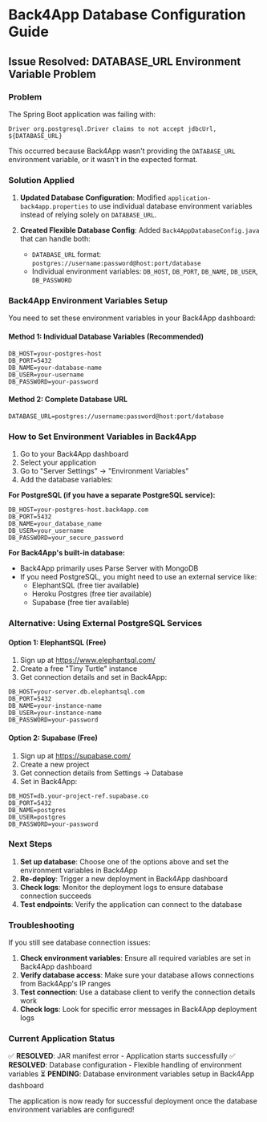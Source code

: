 # Back4App Database Configuration Guide

## Issue Resolved: DATABASE_URL Environment Variable Problem

### Problem
The Spring Boot application was failing with:
```
Driver org.postgresql.Driver claims to not accept jdbcUrl, ${DATABASE_URL}
```

This occurred because Back4App wasn't providing the `DATABASE_URL` environment variable, or it wasn't in the expected format.

### Solution Applied

1. **Updated Database Configuration**: Modified `application-back4app.properties` to use individual database environment variables instead of relying solely on `DATABASE_URL`.

2. **Created Flexible Database Config**: Added `Back4AppDatabaseConfig.java` that can handle both:
   - `DATABASE_URL` format: `postgres://username:password@host:port/database`
   - Individual environment variables: `DB_HOST`, `DB_PORT`, `DB_NAME`, `DB_USER`, `DB_PASSWORD`

### Back4App Environment Variables Setup

You need to set these environment variables in your Back4App dashboard:

#### Method 1: Individual Database Variables (Recommended)
```
DB_HOST=your-postgres-host
DB_PORT=5432
DB_NAME=your-database-name
DB_USER=your-username
DB_PASSWORD=your-password
```

#### Method 2: Complete Database URL
```
DATABASE_URL=postgres://username:password@host:port/database
```

### How to Set Environment Variables in Back4App

1. Go to your Back4App dashboard
2. Select your application
3. Go to "Server Settings" → "Environment Variables"
4. Add the database variables:

**For PostgreSQL (if you have a separate PostgreSQL service):**
```
DB_HOST=your-postgres-host.back4app.com
DB_PORT=5432
DB_NAME=your_database_name
DB_USER=your_username
DB_PASSWORD=your_secure_password
```

**For Back4App's built-in database:**
- Back4App primarily uses Parse Server with MongoDB
- If you need PostgreSQL, you might need to use an external service like:
  - ElephantSQL (free tier available)
  - Heroku Postgres (free tier available)
  - Supabase (free tier available)

### Alternative: Using External PostgreSQL Services

#### Option 1: ElephantSQL (Free)
1. Sign up at https://www.elephantsql.com/
2. Create a free "Tiny Turtle" instance
3. Get connection details and set in Back4App:
```
DB_HOST=your-server.db.elephantsql.com
DB_PORT=5432
DB_NAME=your-instance-name
DB_USER=your-instance-name
DB_PASSWORD=your-password
```

#### Option 2: Supabase (Free)
1. Sign up at https://supabase.com/
2. Create a new project
3. Get connection details from Settings → Database
4. Set in Back4App:
```
DB_HOST=db.your-project-ref.supabase.co
DB_PORT=5432
DB_NAME=postgres
DB_USER=postgres
DB_PASSWORD=your-password
```

### Next Steps

1. **Set up database**: Choose one of the options above and set the environment variables in Back4App
2. **Re-deploy**: Trigger a new deployment in Back4App dashboard
3. **Check logs**: Monitor the deployment logs to ensure database connection succeeds
4. **Test endpoints**: Verify the application can connect to the database

### Troubleshooting

If you still see database connection issues:

1. **Check environment variables**: Ensure all required variables are set in Back4App dashboard
2. **Verify database access**: Make sure your database allows connections from Back4App's IP ranges
3. **Test connection**: Use a database client to verify the connection details work
4. **Check logs**: Look for specific error messages in Back4App deployment logs

### Current Application Status

✅ **RESOLVED**: JAR manifest error - Application starts successfully
✅ **RESOLVED**: Database configuration - Flexible handling of environment variables
⏳ **PENDING**: Database environment variables setup in Back4App dashboard

The application is now ready for successful deployment once the database environment variables are configured!
